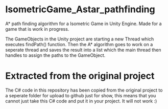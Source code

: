 # IsometricGame_Astar_pathfinding
A* path finding algorithm for a Isometric Game in Unity Engine. Made for a game that is work in progress.

The GameObjects in the Unity project are starting a new Thread which executes findPath() function. Then the A* algorithm goes to work on a seperate thread and saves the result into a list which the main thread then handles to assign the paths to the GameObject.

# Extracted from the original project
The C# code in this repository has been copied from the original project to a seperate folder for upload to github just for show, this means that you cannot just take this C# code and put it in your project. It will not work :)
